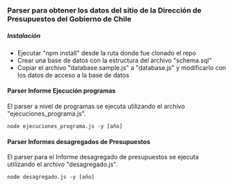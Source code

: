 ### Parser para obtener los datos del sitio de la Dirección de Presupuestos del Gobierno de Chile

##### Instalación

* Ejecutar "npm install" desde la ruta donde fue clonado el repo
* Crear una base de datos con la estructura del archivo "schema.sql"
* Copiar el archivo "database.sample.js" a "database.js" y modificarlo con los datos de acceso a la base de datos

#### Parser Informe Ejecución programas

El parser a nivel de programas se ejecuta utilizando el archivo "ejecuciones_programa.js".

```
node ejecuciones_programa.js -y [año]
```

#### Parser Informes desagregados de Presupuestos

El parser para el Informe desagregado de presupuestos se ejecuta utilizando el archivo "desagregado.js".

```
node desagregado.js -y [año]
```